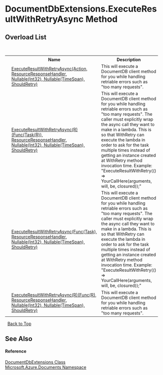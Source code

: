 # DocumentDbExtensions.ExecuteResultWithRetryAsync Method 
 


## Overload List
&nbsp;<table><tr><th></th><th>Name</th><th>Description</th></tr><tr><td>![Public method](media/pubmethod.gif "Public method")![Static member](media/static.gif "Static member")</td><td><a href="6dc8418c-1e6f-caa8-72c4-0847a8efcf26">ExecuteResultWithRetryAsync(Action, ResourceResponseHandler, Nullable(Int32), Nullable(TimeSpan), ShouldRetry)</a></td><td>
This will execute a DocumentDB client method for you while handling retriable errors such as "too many requests".</td></tr><tr><td>![Public method](media/pubmethod.gif "Public method")![Static member](media/static.gif "Static member")</td><td><a href="d16d9460-d6a5-7c6d-58e1-c36831975515">ExecuteResultWithRetryAsync(R)(Func(Task(R)), ResourceResponseHandler, Nullable(Int32), Nullable(TimeSpan), ShouldRetry)</a></td><td>
This will execute a DocumentDB client method for you while handling retriable errors such as "too many requests". The caller must explicitly wrap the async call they want to make in a lambda. This is so that WithRetry can execute the lambda in order to ask for the task multiple times instead of getting an instance created at WithRetry method invocation time. Example: "ExecuteResultWithRetry(() => YourCallHere(arguments, will, be, closured));"</td></tr><tr><td>![Public method](media/pubmethod.gif "Public method")![Static member](media/static.gif "Static member")</td><td><a href="8a1cd2b4-dd78-4c9f-37d7-42d40824c256">ExecuteResultWithRetryAsync(Func(Task), ResourceResponseHandler, Nullable(Int32), Nullable(TimeSpan), ShouldRetry)</a></td><td>
This will execute a DocumentDB client method for you while handling retriable errors such as "too many requests". The caller must explicitly wrap the async call they want to make in a lambda. This is so that WithRetry can execute the lambda in order to ask for the task multiple times instead of getting an instance created at WithRetry method invocation time. Example: "ExecuteResultWithRetry(() => YourCallHere(arguments, will, be, closured));"</td></tr><tr><td>![Public method](media/pubmethod.gif "Public method")![Static member](media/static.gif "Static member")</td><td><a href="cc1155ea-b547-de6b-41b0-d8f0f5332f3e">ExecuteResultWithRetryAsync(R)(Func(R), ResourceResponseHandler, Nullable(Int32), Nullable(TimeSpan), ShouldRetry)</a></td><td>
This will execute a DocumentDB client method for you while handling retriable errors such as "too many requests".</td></tr></table>&nbsp;
<a href="#documentdbextensions.executeresultwithretryasync-method">Back to Top</a>

## See Also


#### Reference
<a href="2e7c24fb-f7c9-2314-1ff8-386e1be4f471">DocumentDbExtensions Class</a><br /><a href="856b2e23-9c8b-2618-f913-67d85d500616">Microsoft.Azure.Documents Namespace</a><br />